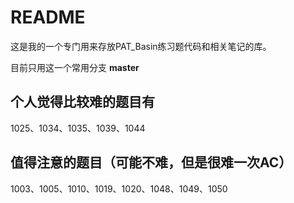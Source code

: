 # README

这是我的一个专门用来存放PAT_Basin练习题代码和相关笔记的库。

目前只用这一个常用分支 **master**

## 个人觉得比较难的题目有

1025、1034、1035、1039、1044

## 值得注意的题目（可能不难，但是很难一次AC）

1003、1005、1010、1019、1020、1048、1049、1050
